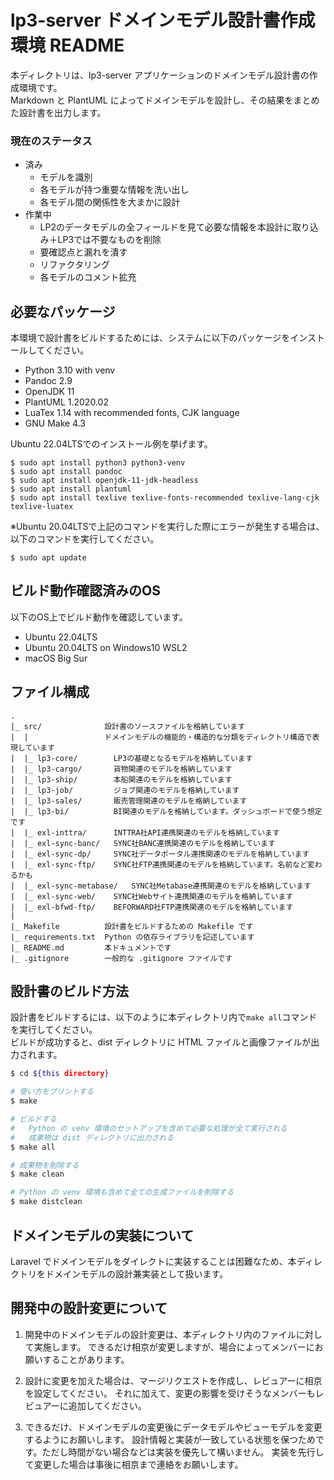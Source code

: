 # lp3-server ドメインモデル設計書作成環境 README

本ディレクトリは、lp3-server アプリケーションのドメインモデル設計書の作成環境です。  
Markdown と PlantUML によってドメインモデルを設計し、その結果をまとめた設計書を出力します。

### 現在のステータス

* 済み
  * モデルを識別
  * 各モデルが持つ重要な情報を洗い出し
  * 各モデル間の関係性を大まかに設計
* 作業中
  * LP2のデータモデルの全フィールドを見て必要な情報を本設計に取り込み＋LP3では不要なものを削除
  * 要確認点と漏れを潰す
  * リファクタリング
  * 各モデルのコメント拡充

## 必要なパッケージ

本環境で設計書をビルドするためには、システムに以下のパッケージをインストールしてください。

* Python 3.10 with venv
* Pandoc 2.9
* OpenJDK 11
* PlantUML 1.2020.02
* LuaTex 1.14 with recommended fonts, CJK language
* GNU Make 4.3

Ubuntu 22.04LTSでのインストール例を挙げます。

```shell
$ sudo apt install python3 python3-venv
$ sudo apt install pandoc
$ sudo apt install openjdk-11-jdk-headless
$ sudo apt install plantuml
$ sudo apt install texlive texlive-fonts-recommended texlive-lang-cjk texlive-luatex
```

※Ubuntu 20.04LTSで上記のコマンドを実行した際にエラーが発生する場合は、以下のコマンドを実行してください。

```shell
$ sudo apt update
```

## ビルド動作確認済みのOS

以下のOS上でビルド動作を確認しています。

* Ubuntu 22.04LTS
* Ubuntu 20.04LTS on Windows10 WSL2
* macOS Big Sur

## ファイル構成

```
.
|_ src/              設計書のソースファイルを格納しています
|  |                 ドメインモデルの機能的・構造的な分類をディレクトリ構造で表現しています
|  |_ lp3-core/        LP3の基礎となるモデルを格納しています
|  |_ lp3-cargo/       貨物関連のモデルを格納しています
|  |_ lp3-ship/        本船関連のモデルを格納しています
|  |_ lp3-job/         ジョブ関連のモデルを格納しています
|  |_ lp3-sales/       販売管理関連のモデルを格納しています
|  |_ lp3-bi/          BI関連のモデルを格納しています。ダッシュボードで使う想定です
|  |_ exl-inttra/      INTTRA社API連携関連のモデルを格納しています
|  |_ exl-sync-banc/   SYNC社BANC連携関連のモデルを格納しています
|  |_ exl-sync-dp/     SYNC社データポータル連携関連のモデルを格納しています
|  |_ exl-sync-ftp/    SYNC社FTP連携関連のモデルを格納しています。名前など変わるかも
|  |_ exl-sync-metabase/   SYNC社Metabase連携関連のモデルを格納しています
|  |_ exl-sync-web/    SYNC社Webサイト連携関連のモデルを格納しています
|  |_ exl-bfwd-ftp/    BEFORWARD社FTP連携関連のモデルを格納しています
|
|_ Makefile          設計書をビルドするための Makefile です 
|_ requirements.txt  Python の依存ライブラリを記述しています
|_ README.md         本ドキュメントです
|_ .gitignore        一般的な .gitignore ファイルです
```

## 設計書のビルド方法

設計書をビルドするには、以下のように本ディレクトリ内で`make all`コマンドを実行してください。  
ビルドが成功すると、dist ディレクトリに HTML ファイルと画像ファイルが出力されます。

```bash
$ cd ${this directory}

# 使い方をプリントする
$ make

# ビルドする
#   Python の venv 環境のセットアップを含めて必要な処理が全て実行される
#   成果物は dist ディレクトリに出力される
$ make all

# 成果物を削除する
$ make clean

# Python の venv 環境も含めて全ての生成ファイルを削除する
$ make distclean
```

## ドメインモデルの実装について

Laravel でドメインモデルをダイレクトに実装することは困難なため、本ディレクトリをドメインモデルの設計兼実装として扱います。


## 開発中の設計変更について

1. 開発中のドメインモデルの設計変更は、本ディレクトリ内のファイルに対して実施します。
できるだけ相京が変更しますが、場合によってメンバーにお願いすることがあります。


2. 設計に変更を加えた場合は、マージリクエストを作成し、レビュアーに相京を設定してください。
それに加えて、変更の影響を受けそうなメンバーもレビュアーに追加してください。


3. できるだけ、ドメインモデルの変更後にデータモデルやビューモデルを変更するようにお願いします。
設計情報と実装が一致している状態を保つためです。ただし時間がない場合などは実装を優先して構いません。
実装を先行して変更した場合は事後に相京まで連絡をお願いします。
